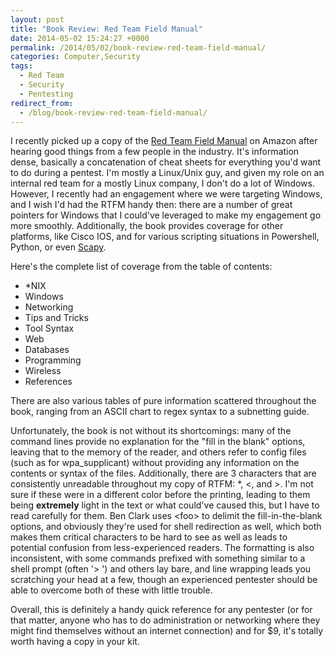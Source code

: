 ```yaml
---
layout: post
title: "Book Review: Red Team Field Manual"
date: 2014-05-02 15:24:27 +0000
permalink: /2014/05/02/book-review-red-team-field-manual/
categories: Computer,Security
tags:
  - Red Team
  - Security
  - Pentesting
redirect_from:
  - /blog/book-review-red-team-field-manual/
---
```

I recently picked up a copy of the [Red Team Field Manual](http://www.amazon.com/gp/product/1494295504/ref=as_li_tl?ie=UTF8&camp=1789&creative=390957&creativeASIN=1494295504&linkCode=as2&tag=systemovecom-20&linkId=VUHBPTAFLWN7MNBT) on Amazon after hearing good things from a few people in the industry.  It's information dense, basically a concatenation of cheat sheets for everything you'd want to do during a pentest.  I'm mostly a Linux/Unix guy, and given my role on an internal red team for a mostly Linux company, I don't do a lot of Windows.  However, I recently had an engagement where we were targeting Windows, and I wish I'd had the RTFM handy then: there are a number of great pointers for Windows that I could've leveraged to make my engagement go more smoothly.  Additionally, the book provides coverage for other platforms, like Cisco IOS, and for various scripting situations in Powershell, Python, or even [Scapy](http://www.secdev.org/projects/scapy/).

Here's the complete list of coverage from the table of contents:

- *NIX
- Windows
- Networking
- Tips and Tricks
- Tool Syntax
- Web
- Databases
- Programming
- Wireless
- References

There are also various tables of pure information scattered throughout the book, ranging from an ASCII chart to regex syntax to a subnetting guide.

Unfortunately, the book is not without its shortcomings: many of the command lines provide no explanation for the "fill in the blank" options, leaving that to the memory of the reader, and others refer to config files (such as for wpa_supplicant) without providing any information on the contents or syntax of the files.  Additionally, there are 3 characters that are consistently unreadable throughout my copy of RTFM: *, &lt;, and &gt;.  I'm not sure if these were in a different color before the printing, leading to them being **extremely** light in the text or what could've caused this, but I have to read carefully for them.  Ben Clark uses &lt;foo&gt; to delimit the fill-in-the-blank options, and obviously they're used for shell redirection as well, which both makes them critical characters to be hard to see as well as leads to potential confusion from less-experienced readers.  The formatting is also inconsistent, with some commands prefixed with something similar to a shell prompt (often '&gt; ') and others lay bare, and line wrapping leads you scratching your head at a few, though an experienced pentester should be able to overcome both of these with little trouble.

Overall, this is definitely a handy quick reference for any pentester (or for that matter, anyone who has to do administration or networking where they might find themselves without an internet connection) and for $9, it's totally worth having a copy in your kit.
